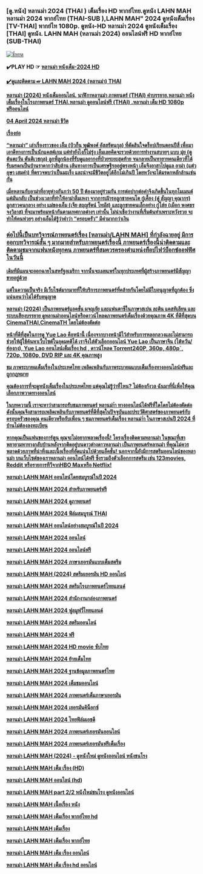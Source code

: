<h3 class="heading-element" dir="auto">[ดู.หนัง] หลานม่า 2024 (THAI ) เต็มเรื่อง HD พากย์ไทย.ดูหนัง LAHN MAH หลานม่า 2024 พากย์ไทย (THAI-SUB ),LAHN MAH" 2024 ดูหนังเต็มเรื่อง [TV-THAI] พากย์ไท 1080p. ดูหนัง-HD หลานม่า 2024 ดูหนังเต็มเรื่อง [THAI] ดูหนัง. LAHN MAH (หลานม่า 2024) ออนไลน์ฟรี HD พากย์ไทย (SUB-THAI)</h3>

<p dir="auto"><a target="_blank" rel="noopener noreferrer nofollow" href="https://image.tmdb.org/t/p/original/3Xk8Agkn05SIjX1dnj2l2Mohytd.jpg"><img src="https://image.tmdb.org/t/p/original/3Xk8Agkn05SIjX1dnj2l2Mohytd.jpg" alt="ธี่หยด" title="ธี่หยด" data-canonical-src="https://static.thairath.co.th/media/00_A5B2735253C14E480.jpg" style="max-width: 100%;"></a></p>

<p dir="auto"><strong>✔️PLAY HD ☞  <a href="https://reurl.cc/5voZKV" rel="nofollow">หลานม่า หนังเต็ม-2024 HD</p>

<p dir="auto"><strong>✔️ดูและติดตาม ☞ <a href="https://reurl.cc/5voZKV" rel="nofollow">LAHN MAH 2024 (หลานม่า) THAI</p>

<p dir="auto">หลานม่า (2024) หนังเต็มออนไลน์. นาฬิกาหลานม่า ภาพยนตร์ (THAI) คำบรรยาย.หลานม่า หนังเต็มเรื่องในโรงภาพยนตร์ THAI.หลานม่า ดูออนไลน์ฟรี (THAI) .หลานม่า เต็ม HD 1080p ฟรีออนไลน์</p>

<p dir="auto">04 April 2024
หลานม่า
ชีวิต</p>

<p dir="auto">เรื่องย่อ</p>
<p dir="auto">“หลานม่า” เล่าเรื่องราวของ เอ็ม (บิวกิ้น พุฒิพงศ์ อัสสรัตนกุล)  ที่ตัดสินใจดร็อปเรียนตอนปีสี่ เพื่อมาเอาดีทางการเป็นนักแคสต์เกม แต่ทำยังไงก็ไม่รุ่ง เอ็มเลยคิดจะรวยด้วยการทำงานสบายๆ แบบ มุ่ย (ตู ต้นตะวัน ตันติเวชกุล) ลูกพี่ลูกน้องที่รับดูแลอากงที่ป่วยระยะสุดท้าย จนกลายเป็นทายาทคนเดียวที่ได้รับมรดกเป็นบ้านราคากว่าสิบล้าน เส้นทางการเป็นเศรษฐีรออยู่ตรงหน้า เอ็มจึงอาสาไปดูแล อาม่า (แต๋ว อุษา เสมคำ) ที่ตรวจพบว่าเป็นมะเร็ง และน่าจะมีชีวิตอยู่ได้อีกไม่เกินปี โดยหวังจะได้มรดกหลักล้านเช่นกัน</p>

<p dir="auto">เมื่อหลานกับอาม่าที่อายุห่างกันกว่า 50 ปี ต้องมาอยู่ร่วมกัน การต่อปากต่อคำจึงเกิดขึ้นในทุกโมเมนต์ แต่มันกลับ เป็นช่วงเวลาที่ทำให้อาม่าลืมเหงา จากการเฝ้ารอลูกชายคนโต กู๋เคี้ยง (ดู๋ สัญญา คุณากร) ลูกสาวคนกลาง อย่าง แม่ของเอ็ม (เจีย สฤญรัตน์ โทมัส) และลูกชายคนเล็กอย่าง กู๋โส่ย (เผือก พงศธร จงวิลาส) ที่จะมาพร้อมหน้ากันตามเทศกาลต่างๆ เท่านั้น ไม่น่าเชื่อว่างานที่เริ่มต้นทำเพราะหวังรวย จะทำให้คนห่วยๆ อย่างเอ็มได้รู้ว่าคำว่า “ครอบครัว” มีค่ามากกว่าเงิน</p>

<h3 class="heading-element" dir="auto">ต่อไปนี้เป็นบทวิจารณ์ภาพยนตร์เรื่อง [หลานม่า/LAHN MAH] ที่กำลังฉายอยู่ มีการออกบทวิจารณ์สั้น ๆ มากมายสำหรับภาพยนตร์เรื่องนี้ ภาพยนตร์เรื่องนี้น่าติดตามและติดตามชมจากแฟนหนังทุกคน ภาพยนตร์ที่สมควรครองตำแหน่งท็อปไฟว์บ็อกซ์ออฟฟิศในวันนี้</h3>

<p dir="auto"> เดิมทีมีแผนจะออกฉายในสหรัฐอเมริกา จากนั้นจะเผยแพร่ในทุกประเทศที่ผู้สร้างภาพยนตร์มีสัญญาขายอยู่ด้วย</p>
<p dir="auto"> แต่ในความเป็นจริง มีเว็บไซต์มากมายที่ให้บริการภาพยนตร์ที่คล้ายกันโดยไม่มีใบอนุญาตที่ถูกต้อง ซึ่งแน่นอนว่าไม่ได้รับอนุญาต</p>

<p dir="auto">หลานม่า (2024) เป็นภาพยนตร์แอคชั่น ผจญภัย และแฟนตาซีในภาษาสเปน ละติน แคสทิเลียน และระบบเสียงบรรยาย ดูหลานม่าออนไลน์หรือดาวน์โหลดภาพยนตร์เต็มเรื่องด้วยคุณภาพ 4K ที่ดีที่สุดบน CinemaTHAI,CinemaTH โดยไม่ต้องตัดต่อ</p>

<p dir="auto">หน้าที่ดีที่สุดในการดู Yue Lao คือหน้านี้ เนื่องจากบางหน้ามีไว้สำหรับการหลอกลวงและไม่สามารถช่วยให้ผู้ใช้ค้นหาเว็บไซต์ในอุดมคติได้ เราจึงใส่ตัวเลือกออนไลน์ Yue Lao เป็นภาษาจีน (ไต้หวัน/ฮ่องกง), Yue Lao ออนไลน์เต็มเรื่อง hd , ดาวน์โหลด Torrent240P, 360p, 480p´, 720p, 1080p, DVD RIP และ 4K คุณภาพสูง</p>

<p dir="auto">ชม ภาพระบายผเต็มเรื่องในประเทศไทย เพลิดเพลินกับภาพระบายผแบบเต็มเรื่องทางออนไลน์ฟรีและถูกกฎหมาย</p>

<p dir="auto">คุณต้องการที่จะดูหนังเต็มเรื่องในประเทศไทย แต่คุณไม่รู้ว่าที่ไหน? ไม่ต้องกังวล ฉันมาที่นี่เพื่อให้คุณเลือกภาพวาดทางออนไลน์</p>

<p dir="auto">ในบทความนี้ เราจะหาว่าสามารถรับชมภาพยนตร์ หลานม่าำ ทางออนไลน์ได้ฟรีที่ใดโดยไม่ต้องตัดต่อ ดังนั้นคุณจึงสามารถเพลิดเพลินกับภาพยนตร์ที่ดีที่สุดในปัจจุบันและประวัติศาสตร์ของภาพยนตร์กับครอบครัวของคุณ คนเดียวหรือกับเพื่อน ๆ ชมภาพยนตร์เต็มเรื่อง หลานม่าำ ในภาษาสเปนปี 2024 ที่บ้านไม่ต้องลงทะเบียน</p>

<p dir="auto">หากคุณเป็นแฟนของการ์ตูน คุณจะไม่อยากพลาดเรื่องนี้! โครงเรื่องติดตามหลานม่า ในขณะที่เขาพยายามหาทางกลับบ้านหลังจากติดอยู่บนดาวต่างดาวหลานม่า เป็นภาพยนตร์หลานม่า ที่คุณไม่ควรพลาดด้วยภาพที่น่าทึ่งและเนื้อเรื่องที่อัดแน่นไปด้วยแอ็คชั่น! นอกจากนี้ยังมีการสตรีมออนไลน์ของหลานม่า บนเว็บไซต์ของเราหลานม่า ออนไลน์ได้ฟรี ซึ่งรวมถึงตัวเลือกการสตรีม เช่น 123movies, Reddit หรือรายการทีวีจากHBO Maxหรือ Netflix!</p>


<p dir="auto">หลานม่า LAHN MAH ออนไลน์โดยสมบูรณ์ในปี 2024</p>

<p dir="auto">หลานม่า LAHN MAH 2024 สำหรับภาพยนตร์ฟรี</p>

<p dir="auto">หลานม่า LAHN MAH 2024 ดูภาพยนตร์</p>

<p dir="auto">หลานม่า LAHN MAH 2024 ฟิล์มสมบูรณ์ THAI</p>

<p dir="auto">หลานม่า LAHN MAH ออนไลน์อย่างสมบูรณ์ในปี 2024</p>

<p dir="auto">หลานม่า LAHN MAH 2024 ออนไลน์</p>

<p dir="auto">หลานม่า LAHN MAH 2024 ออนไลน์ฟรี</p>

<p dir="auto">หลานม่า LAHN MAH 2024 ภาษาเยอรมันแบบเต็มสตรีม</p>

<p dir="auto">หลานม่า LAHN MAH (2024) สตรีมเยอรมัน HD ออนไลน์</p>

<p dir="auto">หลานม่า LAHN MAH 2024 สตรีมโรงภาพยนตร์ไทยแลนด์</p>

<p dir="auto">หลานม่า LAHN MAH 2024 สํานักงานกล่องภาพยนตร์</p>

<p dir="auto">หลานม่า LAHN MAH 2024 ฟูลมูฟวี่ไทยแลนด์</p>

<p dir="auto">หลานม่า LAHN MAH 2024 สตรีมออนไลน์</p>

<p dir="auto">หลานม่า LAHN MAH 2024 ฟรี</p>

<p dir="auto">หลานม่า LAHN MAH 2024 HD movie ซับไทย</p>

<p dir="auto">หลานม่า LAHN MAH 2024 ย้ายเต็มไทย</p>

<p dir="auto">หลานม่า LAHN MAH 2024 ฐานข้อมูลภาพยนตร์ไทย</p>

<p dir="auto">หลานม่า LAHN MAH 2024 เต็มชมออนไลน์</p>

<p dir="auto">หลานม่า LAHN MAH 2024 ภาพยนตร์เต็มภาษาเยอรมัน</p>

<p dir="auto">หลานม่า LAHN MAH 2024 เยอรมันคิน็อกซ์</p>

<p dir="auto">หลานม่า LAHN MAH 2024 ไทยฟิล์มเอชดี</p>

<p dir="auto">หลานม่า LAHN MAH 2024 ภาพยนตร์เยอรมันออนไลน์</p>

<p dir="auto">หลานม่า LAHN MAH 2024 ภาพยนตร์เยอรมันฟรีเต็มเรื่อง</p>

<p dir="auto">หลานม่า LAHN MAH (2024) - ดูหนังใหม่ ดูหนังออนไลน์ หนังชนโรง</p>

<p dir="auto">หลานม่า LAHN MAH เต็ม เรื่อง (HD)</p>

<p dir="auto">หลานม่า LAHN MAH ออนไลน์ (hd)</p>

<p dir="auto">หลานม่า LAHN MAH part 2/2 หนังใหม่ชนโรง ดูหนังออนไลน์</p>

<p dir="auto">หลานม่า LAHN MAH เนื้อเรื่อง หนัง</p>

<p dir="auto">หลานม่า LAHN MAH เต็มเรื่อง พากย์ไทย hd</p>

<p dir="auto">หลานม่า LAHN MAH เต็มเรื่อง</p>

<p dir="auto">หลานม่า LAHN MAH เต็มเรื่อง พากย์ไทย</p>

<p dir="auto">หลานม่า LAHN MAH เต็ม เรื่อง ออนไลน์</p>

<p dir="auto">หลานม่า LAHN MAH เต็ม เรื่อง hd ออนไลน์</p>
